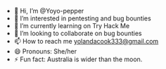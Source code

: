 - 👋 Hi, I’m @Yoyo-pepper
- 👀 I’m interested in pentesting and bug bounties
- 🌱 I’m currently learning on Try Hack Me
- 💞️ I’m looking to collaborate on bug bounties
- 📫 How to reach me yolandacook333@gmail.com
- 😄 Pronouns: She/her
- ⚡ Fun fact: Australia is wider than the moon.

<!---
Yoyo-pepper/Yoyo-pepper is a ✨ special ✨ repository because its `README.md` (this file) appears on your GitHub profile.
You can click the Preview link to take a look at your changes.
--->
